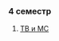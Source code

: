 ### 4 семестр
1. [ТВ и МС](https://github.com/zpix1/nsu-cheatsheet/tree/content/NSU-PUBLIC/4%20%D1%81%D0%B5%D0%BC%D0%B5%D1%81%D1%82%D1%80/%D0%A2%D0%92%20%D0%B8%20%D0%9C%D0%A1/%D0%A2%D0%92%20%D0%B8%20%D0%9C%D0%A1.md)
